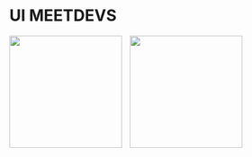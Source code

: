 # UI MEETDEVS

<img src="https://github.com/user-attachments/assets/b11ba301-c810-4b09-8c94-77d9315dce41" width="200" style="display:inline-block; margin-right: 10px;"/>
<img src="https://github.com/user-attachments/assets/27c72304-ee81-4a97-93ff-0a6f0f8a2070" width="200" style="display:inline-block;"/>

